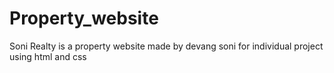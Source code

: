 # Property_website
Soni Realty is a property website made by devang soni for individual project using html and css
